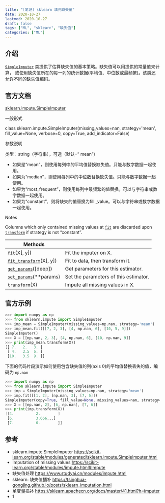 ```yaml
---
title: "[笔记] sklearn 填充缺失值"
date: 2020-10-27
lastmod: 2020-10-27
draft: false
tags: ["ML", "sklearn", "缺失值"]
categories: ["ML"]
---
```


## 介绍

[`SimpleImputer`](https://www.studyai.cn/modules/generated/sklearn.impute.SimpleImputer.html#sklearn.impute.SimpleImputer) 类提供了估算缺失值的基本策略。缺失值可以用提供的常量值来计算， 或使用缺失值所在的每一列的统计数据(平均值、中位数或最频繁)。该类还允许不同的缺失值编码。

## 官方文档

 [sklearn.impute.SimpleImputer](https://scikit-learn.org/stable/modules/generated/sklearn.impute.SimpleImputer.html) 

一般形式 

class sklearn.impute.SimpleImputer(missing_values=nan, strategy='mean', fill_value=None, verbose=0, copy=True, add_indicator=False)

参数说明

类型：string（字符串），可选（默认=“ mean”）

- 如果是“mean”，则使用每列中的平均值替换缺失值。只能与数字数据一起使用。
- 如果为“median”，则使用每列中的中位数替换缺失值。只能与数字数据一起使用。
- 如果为“most_frequent”，则使用每列中最频繁的值替换。可以与字符串或数字数据一起使用。
- 如果为“constant”，则将缺失的值替换为fill _value。可以与字符串或数字数据一起使用。

Notes

Columns which only contained missing values at [`fit`](https://scikit-learn.org/stable/modules/generated/sklearn.impute.SimpleImputer.html#sklearn.impute.SimpleImputer.fit) are discarded upon [`transform`](https://scikit-learn.org/stable/modules/generated/sklearn.impute.SimpleImputer.html#sklearn.impute.SimpleImputer.transform) if strategy is not “constant”.



| Methods                                                      |                                       |
| ------------------------------------------------------------ | ------------------------------------- |
| [`fit`](https://scikit-learn.org/stable/modules/generated/sklearn.impute.SimpleImputer.html#sklearn.impute.SimpleImputer.fit)(X[, y]) | Fit the imputer on X.                 |
| [`fit_transform`](https://scikit-learn.org/stable/modules/generated/sklearn.impute.SimpleImputer.html#sklearn.impute.SimpleImputer.fit_transform)(X[, y]) | Fit to data, then transform it.       |
| [`get_params`](https://scikit-learn.org/stable/modules/generated/sklearn.impute.SimpleImputer.html#sklearn.impute.SimpleImputer.get_params)([deep]) | Get parameters for this estimator.    |
| [`set_params`](https://scikit-learn.org/stable/modules/generated/sklearn.impute.SimpleImputer.html#sklearn.impute.SimpleImputer.set_params)(**params) | Set the parameters of this estimator. |
| [`transform`](https://scikit-learn.org/stable/modules/generated/sklearn.impute.SimpleImputer.html#sklearn.impute.SimpleImputer.transform)(X) | Impute all missing values in X.       |

## 官方示例

```python
>>> import numpy as np
>>> from sklearn.impute import SimpleImputer
>>> imp_mean = SimpleImputer(missing_values=np.nan, strategy='mean')
>>> imp_mean.fit([[7, 2, 3], [4, np.nan, 6], [10, 5, 9]])
SimpleImputer()
>>> X = [[np.nan, 2, 3], [4, np.nan, 6], [10, np.nan, 9]]
>>> print(imp_mean.transform(X))
[[ 7.   2.   3. ]
 [ 4.   3.5  6. ]
 [10.   3.5  9. ]]
```

下面的代码片段演示如何使用包含缺失值的列(axis 0)的平均值替换丢失的值，编码为 `np.nan` 

```python
>>> import numpy as np
>>> from sklearn.impute import SimpleImputer
>>> imp = SimpleImputer(missing_values=np.nan, strategy='mean')
>>> imp.fit([[1, 2], [np.nan, 3], [7, 6]])       
SimpleImputer(copy=True, fill_value=None, missing_values=nan, strategy='mean', verbose=0)
>>> X = [[np.nan, 2], [6, np.nan], [7, 6]]
>>> print(imp.transform(X))           
[[4.          2.        ]
 [6.          3.666...]
 [7.          6.        ]]
```

## 参考

- sklearn.impute.SimpleImputer https://scikit-learn.org/stable/modules/generated/sklearn.impute.SimpleImputer.html
- Imputation of missing values https://scikit-learn.org/stable/modules/impute.html#impute
- 缺失值处理 https://www.studyai.cn/modules/impute.html
- sklearn: 缺失值插补 https://tsinghua-gongjing.github.io/posts/sklearn_imputation.html
- 单变量插补 https://sklearn.apachecn.org/docs/master/41.html?h=imputer
- 1

